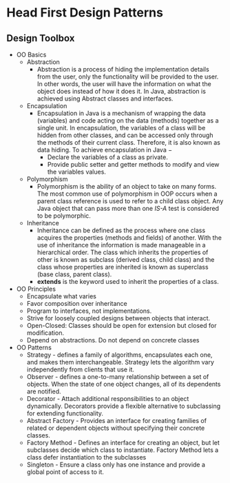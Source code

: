 # Head First Design Patterns

## Design Toolbox
* OO Basics
    * Abstraction
        * Abstraction is a process of hiding the implementation details from the user, only the functionality will be provided to the user. In other words, the user will have the information on what the object does instead of how it does it. In Java, abstraction is achieved using Abstract classes and interfaces.
    * Encapsulation
        * Encapsulation in Java is a mechanism of wrapping the data (variables) and code acting on the data (methods) together as a single unit. In encapsulation, the variables of a class will be hidden from other classes, and can be accessed only through the methods of their current class. Therefore, it is also known as data hiding. To achieve encapsulation in Java −
            * Declare the variables of a class as private.
            * Provide public setter and getter methods to modify and view the variables values.
    * Polymorphism
        * Polymorphism is the ability of an object to take on many forms. The most common use of polymorphism in OOP occurs when a parent class reference is used to refer to a child class object. Any Java object that can pass more than one *IS-A* test is considered to be polymorphic. 
    * Inheritance
        * Inheritance can be defined as the process where one class acquires the properties (methods and fields) of another. With the use of inheritance the information is made manageable in a hierarchical order. The class which inherits the properties of other is known as subclass (derived class, child class) and the class whose properties are inherited is known as superclass (base class, parent class).
        * **extends** is the keyword used to inherit the properties of a class. 
* OO Principles
    * Encapsulate what varies
    * Favor composition over inheritance
    * Program to interfaces, not implementations.
    * Strive for loosely coupled designs between objects that interact.
    * Open-Closed: Classes should be open for extension but closed for modification.
    * Depend on abstractions. Do not depend on concrete classes
* OO Patterns
    * Strategy - defines a family of algorithms, encapsulates each one, and makes them interchangeable. Strategy lets the algorithm vary independently from clients that use it.
    * Observer - defines a one-to-many relationship between a set of objects. When the state of one object changes, all of its dependents are notified.
    * Decorator - Attach additional responsibilities to an object dynamically. Decorators provide a flexible alternative to subclassing for extending functionality.
    * Abstract Factory - Provides an interface for creating families of related or dependent objects without specifying their concrete classes.
    * Factory Method - Defines an interface for creating an object, but let subclasses decide which class to instantiate. Factory Method lets a class defer instantiation to the subclasses
    * Singleton - Ensure a class only has one instance and provide a global point of access to it.